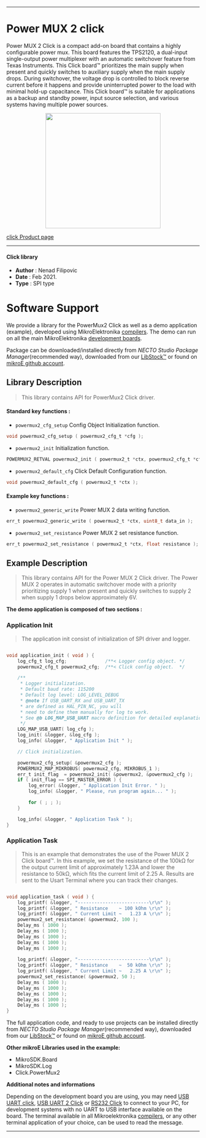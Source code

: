 
---
# Power MUX 2 click

Power MUX 2 Click is a compact add-on board that contains a highly configurable power mux. This board features the TPS2120, a dual-input single-output power multiplexer with an automatic switchover feature from Texas Instruments. This Click board™ prioritizes the main supply when present and quickly switches to auxiliary supply when the main supply drops. During switchover, the voltage drop is controlled to block reverse current before it happens and provide uninterrupted power to the load with minimal hold-up capacitance. This Click board™ is suitable for applications as a backup and standby power, input source selection, and various systems having multiple power sources.

<p align="center">
  <img src="https://download.mikroe.com/images/click_for_ide/power_mux_2_click.png" height=300px>
</p>

[click Product page](https://www.mikroe.com/power-mux-2-click)

---


#### Click library

- **Author**        : Nenad Filipovic
- **Date**          : Feb 2021.
- **Type**          : SPI type


# Software Support

We provide a library for the PowerMux2 Click
as well as a demo application (example), developed using MikroElektronika
[compilers](https://www.mikroe.com/necto-studio).
The demo can run on all the main MikroElektronika [development boards](https://www.mikroe.com/development-boards).

Package can be downloaded/installed directly from *NECTO Studio Package Manager*(recommended way), downloaded from our [LibStock&trade;](https://libstock.mikroe.com) or found on [mikroE github account](https://github.com/MikroElektronika/mikrosdk_click_v2/tree/master/clicks).

## Library Description

> This library contains API for PowerMux2 Click driver.

#### Standard key functions :

- `powermux2_cfg_setup` Config Object Initialization function.
```c
void powermux2_cfg_setup ( powermux2_cfg_t *cfg );
```

- `powermux2_init` Initialization function.
```c
POWERMUX2_RETVAL powermux2_init ( powermux2_t *ctx, powermux2_cfg_t *cfg );
```

- `powermux2_default_cfg` Click Default Configuration function.
```c
void powermux2_default_cfg ( powermux2_t *ctx );
```

#### Example key functions :

- `powermux2_generic_write` Power MUX 2 data writing function.
```c
err_t powermux2_generic_write ( powermux2_t *ctx, uint8_t data_in );
```

- `powermux2_set_resistance` Power MUX 2 set resistance function.
```c
err_t powermux2_set_resistance ( powermux2_t *ctx, float resistance );
```

## Example Description

> This library contains API for the Power MUX 2 Click driver. 
> The Power MUX 2 operates in automatic switchover mode with a priority prioritizing supply 1 
> when present and quickly switches to supply 2 when supply 1 drops below approximately 6V.

**The demo application is composed of two sections :**

### Application Init

> The application init consist of initialization of SPI driver and logger.

```c

void application_init ( void ) {
    log_cfg_t log_cfg;              /**< Logger config object. */
    powermux2_cfg_t powermux2_cfg;  /**< Click config object.  */

    /** 
     * Logger initialization.
     * Default baud rate: 115200
     * Default log level: LOG_LEVEL_DEBUG
     * @note If USB_UART_RX and USB_UART_TX 
     * are defined as HAL_PIN_NC, you will 
     * need to define them manually for log to work. 
     * See @b LOG_MAP_USB_UART macro definition for detailed explanation.
     */
    LOG_MAP_USB_UART( log_cfg );
    log_init( &logger, &log_cfg );
    log_info( &logger, " Application Init " );

    // Click initialization.

    powermux2_cfg_setup( &powermux2_cfg );
    POWERMUX2_MAP_MIKROBUS( powermux2_cfg, MIKROBUS_1 );
    err_t init_flag  = powermux2_init( &powermux2, &powermux2_cfg );
    if ( init_flag == SPI_MASTER_ERROR ) {
        log_error( &logger, " Application Init Error. " );
        log_info( &logger, " Please, run program again... " );

        for ( ; ; );
    }

    log_info( &logger, " Application Task " );
}

```

### Application Task

> This is an example that demonstrates the use of the Power MUX 2 Click board™. 
> In this example, we set the resistance of the 100kΩ 
> for the output current limit of approximately 1.23A 
> and lower the resistance to 50kΩ, which fits the current limit of 2.25 A. 
> Results are sent to the Usart Terminal where you can track their changes.

```c

void application_task ( void ) {
    log_printf( &logger, "--------------------------\r\n" );
    log_printf( &logger, " Resistance    ~ 100 kOhm \r\n" );
    log_printf( &logger, " Current Limit ~   1.23 A \r\n" );
    powermux2_set_resistance( &powermux2, 100 );
    Delay_ms ( 1000 );
    Delay_ms ( 1000 );
    Delay_ms ( 1000 );
    Delay_ms ( 1000 );
    Delay_ms ( 1000 );
    
    log_printf( &logger, "--------------------------\r\n" );
    log_printf( &logger, " Resistance    ~  50 kOhm \r\n" );
    log_printf( &logger, " Current Limit ~   2.25 A \r\n" );
    powermux2_set_resistance( &powermux2, 50 );
    Delay_ms ( 1000 );
    Delay_ms ( 1000 );
    Delay_ms ( 1000 );
    Delay_ms ( 1000 );
    Delay_ms ( 1000 );
}

```

The full application code, and ready to use projects can be installed directly from *NECTO Studio Package Manager*(recommended way), downloaded from our [LibStock&trade;](https://libstock.mikroe.com) or found on [mikroE github account](https://github.com/MikroElektronika/mikrosdk_click_v2/tree/master/clicks).

**Other mikroE Libraries used in the example:**

- MikroSDK.Board
- MikroSDK.Log
- Click.PowerMux2

**Additional notes and informations**

Depending on the development board you are using, you may need
[USB UART click](http://shop.mikroe.com/usb-uart-click),
[USB UART 2 Click](http://shop.mikroe.com/usb-uart-2-click) or
[RS232 Click](http://shop.mikroe.com/rs232-click) to connect to your PC, for
development systems with no UART to USB interface available on the board. The
terminal available in all Mikroelektronika
[compilers](http://shop.mikroe.com/compilers), or any other terminal application
of your choice, can be used to read the message.

---
